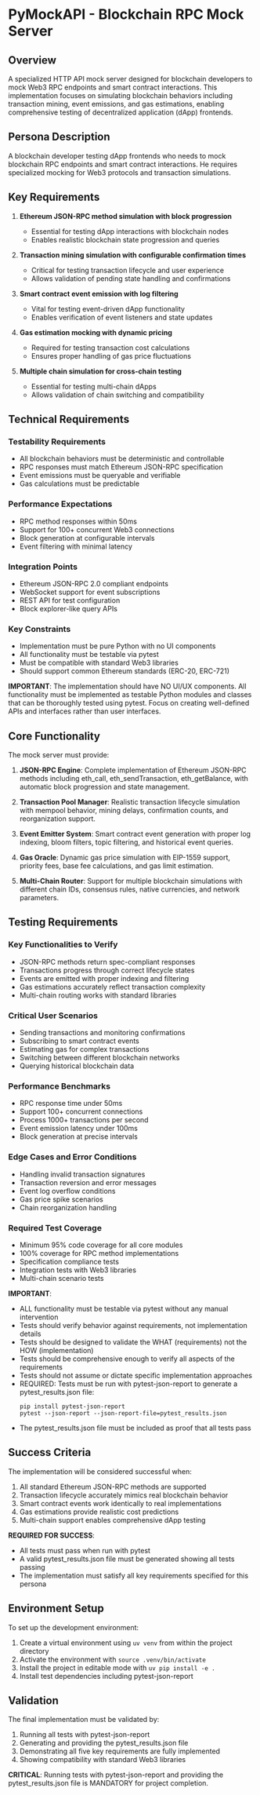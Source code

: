 # PyMockAPI - Blockchain RPC Mock Server

## Overview
A specialized HTTP API mock server designed for blockchain developers to mock Web3 RPC endpoints and smart contract interactions. This implementation focuses on simulating blockchain behaviors including transaction mining, event emissions, and gas estimations, enabling comprehensive testing of decentralized application (dApp) frontends.

## Persona Description
A blockchain developer testing dApp frontends who needs to mock blockchain RPC endpoints and smart contract interactions. He requires specialized mocking for Web3 protocols and transaction simulations.

## Key Requirements

1. **Ethereum JSON-RPC method simulation with block progression**
   - Essential for testing dApp interactions with blockchain nodes
   - Enables realistic blockchain state progression and queries

2. **Transaction mining simulation with configurable confirmation times**
   - Critical for testing transaction lifecycle and user experience
   - Allows validation of pending state handling and confirmations

3. **Smart contract event emission with log filtering**
   - Vital for testing event-driven dApp functionality
   - Enables verification of event listeners and state updates

4. **Gas estimation mocking with dynamic pricing**
   - Required for testing transaction cost calculations
   - Ensures proper handling of gas price fluctuations

5. **Multiple chain simulation for cross-chain testing**
   - Essential for testing multi-chain dApps
   - Allows validation of chain switching and compatibility

## Technical Requirements

### Testability Requirements
- All blockchain behaviors must be deterministic and controllable
- RPC responses must match Ethereum JSON-RPC specification
- Event emissions must be queryable and verifiable
- Gas calculations must be predictable

### Performance Expectations
- RPC method responses within 50ms
- Support for 100+ concurrent Web3 connections
- Block generation at configurable intervals
- Event filtering with minimal latency

### Integration Points
- Ethereum JSON-RPC 2.0 compliant endpoints
- WebSocket support for event subscriptions
- REST API for test configuration
- Block explorer-like query APIs

### Key Constraints
- Implementation must be pure Python with no UI components
- All functionality must be testable via pytest
- Must be compatible with standard Web3 libraries
- Should support common Ethereum standards (ERC-20, ERC-721)

**IMPORTANT**: The implementation should have NO UI/UX components. All functionality must be implemented as testable Python modules and classes that can be thoroughly tested using pytest. Focus on creating well-defined APIs and interfaces rather than user interfaces.

## Core Functionality

The mock server must provide:

1. **JSON-RPC Engine**: Complete implementation of Ethereum JSON-RPC methods including eth_call, eth_sendTransaction, eth_getBalance, with automatic block progression and state management.

2. **Transaction Pool Manager**: Realistic transaction lifecycle simulation with mempool behavior, mining delays, confirmation counts, and reorganization support.

3. **Event Emitter System**: Smart contract event generation with proper log indexing, bloom filters, topic filtering, and historical event queries.

4. **Gas Oracle**: Dynamic gas price simulation with EIP-1559 support, priority fees, base fee calculations, and gas limit estimation.

5. **Multi-Chain Router**: Support for multiple blockchain simulations with different chain IDs, consensus rules, native currencies, and network parameters.

## Testing Requirements

### Key Functionalities to Verify
- JSON-RPC methods return spec-compliant responses
- Transactions progress through correct lifecycle states
- Events are emitted with proper indexing and filtering
- Gas estimations accurately reflect transaction complexity
- Multi-chain routing works with standard libraries

### Critical User Scenarios
- Sending transactions and monitoring confirmations
- Subscribing to smart contract events
- Estimating gas for complex transactions
- Switching between different blockchain networks
- Querying historical blockchain data

### Performance Benchmarks
- RPC response time under 50ms
- Support 100+ concurrent connections
- Process 1000+ transactions per second
- Event emission latency under 100ms
- Block generation at precise intervals

### Edge Cases and Error Conditions
- Handling invalid transaction signatures
- Transaction reversion and error messages
- Event log overflow conditions
- Gas price spike scenarios
- Chain reorganization handling

### Required Test Coverage
- Minimum 95% code coverage for all core modules
- 100% coverage for RPC method implementations
- Specification compliance tests
- Integration tests with Web3 libraries
- Multi-chain scenario tests

**IMPORTANT**:
- ALL functionality must be testable via pytest without any manual intervention
- Tests should verify behavior against requirements, not implementation details
- Tests should be designed to validate the WHAT (requirements) not the HOW (implementation)
- Tests should be comprehensive enough to verify all aspects of the requirements
- Tests should not assume or dictate specific implementation approaches
- REQUIRED: Tests must be run with pytest-json-report to generate a pytest_results.json file:
  ```
  pip install pytest-json-report
  pytest --json-report --json-report-file=pytest_results.json
  ```
- The pytest_results.json file must be included as proof that all tests pass

## Success Criteria

The implementation will be considered successful when:

1. All standard Ethereum JSON-RPC methods are supported
2. Transaction lifecycle accurately mimics real blockchain behavior
3. Smart contract events work identically to real implementations
4. Gas estimations provide realistic cost predictions
5. Multi-chain support enables comprehensive dApp testing

**REQUIRED FOR SUCCESS**:
- All tests must pass when run with pytest
- A valid pytest_results.json file must be generated showing all tests passing
- The implementation must satisfy all key requirements specified for this persona

## Environment Setup

To set up the development environment:
1. Create a virtual environment using `uv venv` from within the project directory
2. Activate the environment with `source .venv/bin/activate`
3. Install the project in editable mode with `uv pip install -e .`
4. Install test dependencies including pytest-json-report

## Validation

The final implementation must be validated by:
1. Running all tests with pytest-json-report
2. Generating and providing the pytest_results.json file
3. Demonstrating all five key requirements are fully implemented
4. Showing compatibility with standard Web3 libraries

**CRITICAL**: Running tests with pytest-json-report and providing the pytest_results.json file is MANDATORY for project completion.